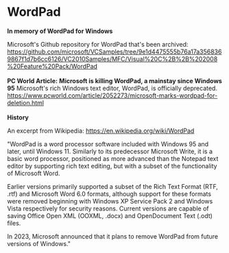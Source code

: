# WordPad
<strong>In memory of WordPad for Windows</strong>

Microsoft's Github repository for WordPad that's been archived:
https://github.com/microsoft/VCSamples/tree/9e1d4475555b76a17a3568369867f1d7b6cc6126/VC2010Samples/MFC/Visual%20C%2B%2B%202008%20Feature%20Pack/WordPad
<br>
<br>
<strong>PC World Article:</strong>
<strong>Microsoft is killing WordPad, a mainstay since Windows 95</strong>
Microsoft's rich Windows text editor, WordPad, is officially deprecated.
https://www.pcworld.com/article/2052273/microsoft-marks-wordpad-for-deletion.html
<br>
<br>
<strong>History</strong>

An excerpt from Wikipedia:  https://en.wikipedia.org/wiki/WordPad

"WordPad is a word processor software included with Windows 95 and later, until Windows 11. Similarly to its predecessor Microsoft Write, it is a basic word processor, positioned as more advanced than the Notepad text editor by supporting rich text editing, but with a subset of the functionality of Microsoft Word.

Earlier versions primarily supported a subset of the Rich Text Format (RTF, .rtf) and Microsoft Word 6.0 formats, although support for these formats were removed beginning with Windows XP Service Pack 2 and Windows Vista respectively for security reasons. Current versions are capable of saving Office Open XML (OOXML, .docx) and OpenDocument Text (.odt) files.

In 2023, Microsoft announced that it plans to remove WordPad from future versions of Windows."
